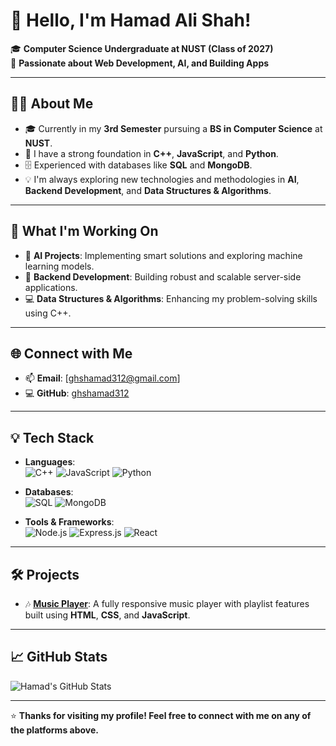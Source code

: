 # 👋 Hello, I'm Hamad Ali Shah!

🎓 **Computer Science Undergraduate at NUST (Class of 2027)**  
🚀 **Passionate about Web Development, AI, and Building Apps**

---

## 🧑‍💻 About Me
- 🎓 Currently in my **3rd Semester** pursuing a **BS in Computer Science** at **NUST**.
- 🌟 I have a strong foundation in **C++**, **JavaScript**, and **Python**.
- 🗄️ Experienced with databases like **SQL** and **MongoDB**.
- 💡 I'm always exploring new technologies and methodologies in **AI**, **Backend Development**, and **Data Structures & Algorithms**.

---

## 🔭 What I'm Working On
- 🤖 **AI Projects**: Implementing smart solutions and exploring machine learning models.
- 🔗 **Backend Development**: Building robust and scalable server-side applications.
- 💻 **Data Structures & Algorithms**: Enhancing my problem-solving skills using C++.

---

## 🌐 Connect with Me
- 📫 **Email**: [ghshamad312@gmail.com]
- 💻 **GitHub**: [ghshamad312](https://github.com/ghshamad312)

---

## 💡 Tech Stack
- **Languages**:  
  ![C++](https://img.shields.io/badge/C%2B%2B-00599C?style=flat-square&logo=c%2B%2B&logoColor=white)
  ![JavaScript](https://img.shields.io/badge/JavaScript-323330?style=flat-square&logo=javascript&logoColor=white)
  ![Python](https://img.shields.io/badge/Python-3776AB?style=flat-square&logo=python&logoColor=white)

- **Databases**:  
  ![SQL](https://img.shields.io/badge/SQL-003B57?style=flat-square&logo=postgresql&logoColor=white)
  ![MongoDB](https://img.shields.io/badge/MongoDB-4EA94B?style=flat-square&logo=mongodb&logoColor=white)

- **Tools & Frameworks**:  
  ![Node.js](https://img.shields.io/badge/Node.js-339933?style=flat-square&logo=nodedotjs&logoColor=white)
  ![Express.js](https://img.shields.io/badge/Express.js-000000?style=flat-square&logo=express&logoColor=white)
  ![React](https://img.shields.io/badge/React-20232A?style=flat-square&logo=react&logoColor=61DAFB)

---

## 🛠️ Projects
- 🎶 **[Music Player](https://ghshamad312.github.io/music-player-website/)**: A fully responsive music player with playlist features built using **HTML**, **CSS**, and **JavaScript**.

---

## 📈 GitHub Stats
![Hamad's GitHub Stats](https://github-readme-stats.vercel.app/api?username=ghshamad312&show_icons=true&theme=radical)

---

⭐ **Thanks for visiting my profile! Feel free to connect with me on any of the platforms above.**
